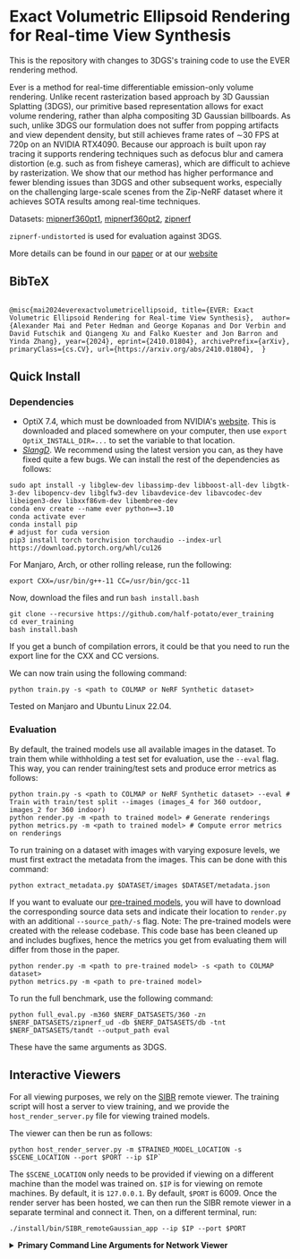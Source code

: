 # Exact Volumetric Ellipsoid Rendering for Real-time View Synthesis
This is the repository with changes to 3DGS's training code to use the EVER rendering method.

Ever is a method for real-time differentiable emission-only volume rendering. Unlike recent
rasterization based approach by 3D Gaussian Splatting (3DGS), our primitive based representation
allows for exact volume rendering, rather than alpha compositing 3D Gaussian billboards. As such,
unlike 3DGS our formulation does not suffer from popping artifacts and view dependent density, but
still achieves frame rates of ∼30 FPS at 720p on an NVIDIA RTX4090. Because our approach is built
upon ray tracing it supports rendering techniques such as defocus blur and camera distortion (e.g.
such as from fisheye cameras), which are difficult to achieve by rasterization. We show that our
method has higher performance and fewer blending issues than 3DGS and other subsequent works,
especially on the challenging large-scale scenes from the Zip-NeRF dataset where it achieves SOTA
results among real-time techniques.

Datasets:
[mipnerf360pt1](http://storage.googleapis.com/gresearch/refraw360/360_v2.zip), 
[mipnerf360pt2](https://storage.googleapis.com/gresearch/refraw360/360_extra_scenes.zip), 
[zipnerf](https://smerf-3d.github.io/)

`zipnerf-undistorted` is used for evaluation against 3DGS.

More details can be found in our [paper](https://arxiv.org/abs/2410.01804) or at our [website](https://half-potato.gitlab.io/posts/ever/)

<section class="section" id="BibTeX">
  <div class="container is-max-desktop content">
    <h2 class="title">BibTeX</h2>
    <pre><code>
@misc{mai2024everexactvolumetricellipsoid, title={EVER: Exact Volumetric Ellipsoid Rendering for Real-time View Synthesis},  author={Alexander Mai and Peter Hedman and George Kopanas and Dor Verbin and David Futschik and Qiangeng Xu and Falko Kuester and Jon Barron and Yinda Zhang}, year={2024}, eprint={2410.01804}, archivePrefix={arXiv}, primaryClass={cs.CV}, url={https://arxiv.org/abs/2410.01804},  }
</code></pre>
  </div>
</section>


## Quick Install

### Dependencies
- OptiX 7.4, which must be downloaded from NVIDIA's [website](https://developer.nvidia.com/designworks/optix/downloads/legacy). This is downloaded and placed somewhere on your computer, then use `export OptiX_INSTALL_DIR=...` to set the variable to that location.
- [*SlangD*](https://github.com/shader-slang/slang). We recommend using the latest version you can, as they have fixed quite a few bugs. 
We can install the rest of the dependencies as follows:
```
sudo apt install -y libglew-dev libassimp-dev libboost-all-dev libgtk-3-dev libopencv-dev libglfw3-dev libavdevice-dev libavcodec-dev libeigen3-dev libxxf86vm-dev libembree-dev
conda env create --name ever python==3.10
conda activate ever
conda install pip
# adjust for cuda version
pip3 install torch torchvision torchaudio --index-url https://download.pytorch.org/whl/cu126
```
<!-- conda env create --file environment.yml -->

For Manjaro, Arch, or other rolling release, run the following:
```
export CXX=/usr/bin/g++-11 CC=/usr/bin/gcc-11 
```

Now, download the files and run `bash install.bash`
```
git clone --recursive https://github.com/half-potato/ever_training
cd ever_training
bash install.bash
```
If you get a bunch of compilation errors, it could be that you need to run the export line for the CXX and CC versions.

We can now train using the following command:
```
python train.py -s <path to COLMAP or NeRF Synthetic dataset>
```

Tested on Manjaro and Ubuntu Linux 22.04.

### Evaluation
By default, the trained models use all available images in the dataset. To train them while withholding a test set for evaluation, use the ```--eval``` flag. This way, you can render training/test sets and produce error metrics as follows:
```shell
python train.py -s <path to COLMAP or NeRF Synthetic dataset> --eval # Train with train/test split --images (images_4 for 360 outdoor, images_2 for 360 indoor)
python render.py -m <path to trained model> # Generate renderings
python metrics.py -m <path to trained model> # Compute error metrics on renderings
```
To run training on a dataset with images with varying exposure levels, we must first extract the metadata from the images. This can be done with this command:
```
python extract_metadata.py $DATASET/images $DATASET/metadata.json
```

If you want to evaluate our [pre-trained models](https://repo-sam.inria.fr/fungraph/3d-gaussian-splatting/datasets/pretrained/models.zip), you will have to download the corresponding source data sets and indicate their location to ```render.py``` with an additional ```--source_path/-s``` flag. Note: The pre-trained models were created with the release codebase. This code base has been cleaned up and includes bugfixes, hence the metrics you get from evaluating them will differ from those in the paper.
```shell
python render.py -m <path to pre-trained model> -s <path to COLMAP dataset>
python metrics.py -m <path to pre-trained model>
```

To run the full benchmark, use the following command:
```shell
python full_eval.py -m360 $NERF_DATSASETS/360 -zn $NERF_DATSASETS/zipnerf_ud -db $NERF_DATSASETS/db -tnt $NERF_DATSASETS/tandt --output_path eval
```

These have the same arguments as 3DGS.

## Interactive Viewers
For all viewing purposes, we rely on the [SIBR](https://sibr.gitlabpages.inria.fr/) remote viewer. The training script will host a server to view training, and we provide the `host_render_server.py` file for viewing trained models.

The viewer can then be run as follows:
```
python host_render_server.py -m $TRAINED_MODEL_LOCATION -s $SCENE_LOCATION --port $PORT --ip $IP`
```
The `$SCENE_LOCATION` only needs to be provided if viewing on a different machine than the model was trained on. `$IP` is for viewing on remote machines. By default, it is `127.0.0.1`. By default, `$PORT` is 6009. Once the render server has been hosted, we can then run the SIBR remote viewer in a separate terminal and connect it.
Then, on a different terminal, run:
```
./install/bin/SIBR_remoteGaussian_app --ip $IP --port $PORT
```


<details>
<summary><span style="font-weight: bold;">Primary Command Line Arguments for Network Viewer</span></summary>

  #### --path / -s
  Argument to override model's path to source dataset.
  #### --ip
  IP to use for connection to a running training script.
  #### --port
  Port to use for connection to a running training script. 
  #### --rendering-size 
  Takes two space separated numbers to define the resolution at which network rendering occurs, ```1200``` width by default.
  Note that to enforce an aspect that differs from the input images, you need ```--force-aspect-ratio``` too.
  #### --load_images
  Flag to load source dataset images to be displayed in the top view for each camera.
</details>
<br>
